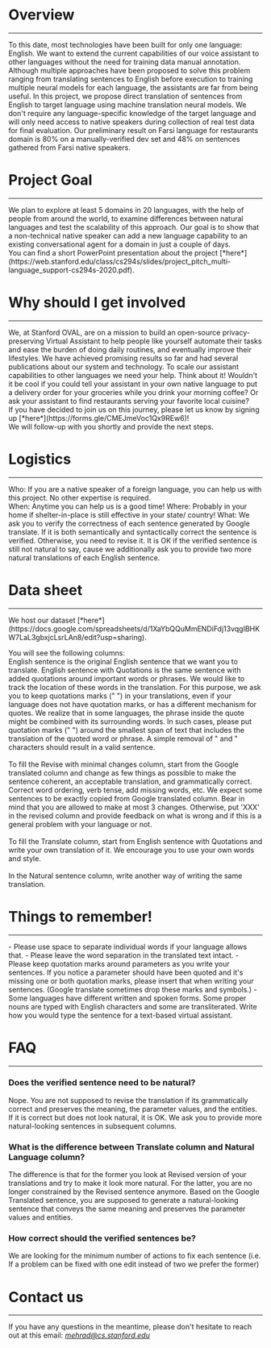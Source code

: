 # Overview
<hr>
To this date, most technologies have been built for only one language: English. We want to extend the current capabilities of our voice assistant to other languages without the need for training data manual annotation. Although multiple approaches have been proposed to solve this problem ranging from translating sentences to English before execution to training multiple neural models for each language, the assistants are far from being useful. In this project, we propose direct translation of sentences from English to target language using machine translation neural models. We don't require any language-specific knowledge of the target language and will only need access to native speakers during collection of real test data for final evaluation. Our preliminary result on Farsi language for restaurants domain is 80% on a manually-verified dev set and 48% on sentences gathered from Farsi native speakers.


# Project Goal
<hr>
We plan to explore at least 5 domains in 20 languages, with the help of people from around the world, to examine differences between natural languages and test the scalability of this approach. Our goal is to show that a non-technical native speaker can add a new language capability to an existing conversational agent for a domain in just a couple of days.
<br>You can find a short PowerPoint presentation about the project [*here*](https://web.stanford.edu/class/cs294s/slides/project_pitch_multi-language_support-cs294s-2020.pdf).

# Why should I get involved
<hr>
We, at Stanford OVAL, are on a mission to build an open-source privacy-preserving Virtual Assistant to help people like yourself automate their tasks and ease the burden of doing daily routines, and eventually improve their lifestyles. We have achieved promising results so far and had several publications about our system and technology. To scale our assistant capabilities to other languages we need your help. Think about it! Wouldn't it be cool if you could tell your assistant in your own native language to put a delivery order for your groceries while you drink your morning coffee? Or ask your assistant to find restaurants serving your favorite local cuisine? 
<br>If you have decided to join us on this journey, please let us know by signing up [*here*](https://forms.gle/CMEJmeVoc1Qx9REw6)!
<br>We will follow-up with you shortly and provide the next steps.


# Logistics
<hr>
Who: If you are a native speaker of a foreign language, you can help us with this project. No other expertise is required. <br>
When: Anytime you can help us is a good time!
Where: Probably in your home if shelter-in-place is still effective in your state/ country!
What: We ask you to verify the correctness of each sentence generated by Google translate. If it is both semantically and syntactically correct the sentence is verified. Otherwise, you need to revise it. It is OK if the verified sentence is still not natural to say, cause we additionally ask you to provide two more natural translations of each English sentence.<br>


# Data sheet
<hr>
We host our dataset [*here*](https://docs.google.com/spreadsheets/d/1XaYbQQuMmENDiFdj13vqgIBHKW7LaL3gbxjcLsrLAn8/edit?usp=sharing).

You will see the following columns:                                            
English sentence is the original English sentence that we want you to translate. English sentence with Quotations is the same sentence with added quotations around important words or phrases. We would like to track the location of these words in the translation. For this purpose, we ask you to keep quotations marks (" ") in your translations, even if your language does not have quotation marks, or has a different mechanism for quotes. We realize that in some languages, the phrase inside the quote might be combined with its surrounding words. In such cases, please put quotation marks (" ") around the smallest span of text that includes the translation of the quoted word or phrase. A simple removal of " and " characters should result in a valid sentence.<br>                        
To fill the Revise with minimal changes column, start from the Google translated column and change as few things as possible to make the sentence coherent, an acceptable translation, and grammatically correct. Correct word ordering, verb tense, add missing words, etc. We expect some sentences to be exactly copied from Google translated column. Bear in mind that you are allowed to make at most 3 changes. Otherwise, put 'XXX' in the revised column and provide feedback on what is wrong and if this is a general problem with your language or not.<br>                                                
To fill the Translate column, start from English sentence with Quotations and write your own translation of it. We encourage you to use your own words and style.<br>                                            
In the Natural sentence column, write another way of writing the same translation.                            


# Things to remember!
<hr>
- Please use space to separate individual words if your language allows that.                                 
- Please leave the word separation in the translated text intact.                                
- Please keep quotation marks around parameters as you write your sentences. If you notice a parameter should have been quoted and it's missing one or both quotation marks, please insert that when writing your sentences. (Google translate sometimes drop these marks and symbols.)                 
- Some languages have different written and spoken forms. Some proper nouns are typed with English characters and some are transliterated. Write how you would type the sentence for a text-based virtual assistant.
            

# FAQ
<hr>

### Does the verified sentence need to be natural?
Nope. You are not supposed to revise the translation if its grammatically correct and preserves the meaning, the parameter values, and the entities. If it is correct but does not look natural, it is OK. We ask you to provide more natural-looking sentences in subsequent columns. 

### What is the difference between Translate column and Natural Language column?
The difference is that for the former you look at Revised version of your translations and try to make it look more natural. For the latter, you are no longer constrained by the Revised sentence anymore. Based on the Google Translated sentence, you are supposed to generate a natural-looking sentence that conveys the same meaning and preserves the parameter values and entities.

### How correct should the verified sentences be?
We are looking for the minimum number of actions to fix each sentence (i.e. If a problem can be fixed with one edit instead of two we prefer the former)

# Contact us
<hr>

If you have any questions in the meantime, please don't hesitate to reach out at this email: [*mehrad@cs.stanford.edu*](mailto:mehrad@cs.stanford.edu)
